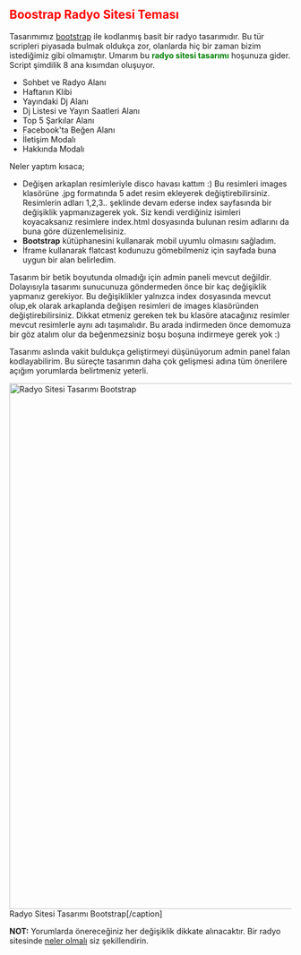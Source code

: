<h2><span style="color: #ff0000;">Boostrap Radyo Sitesi Teması</span></h2>
Tasarımımız <a href="http://trbootstrap.com/css/" target="_blank" rel="nofollow">bootstrap</a> ile kodlanmış basit bir radyo tasarımıdır. Bu tür scripleri piyasada bulmak oldukça zor, olanlarda hiç bir zaman bizim istediğimiz gibi olmamıştır. Umarım bu <span style="color: #008000;"><strong>radyo sitesi tasarımı</strong></span> hoşunuza gider. Script şimdilik 8 ana kısımdan oluşuyor.
<ul>
 	<li>Sohbet ve Radyo Alanı</li>
 	<li>Haftanın Klibi</li>
 	<li>Yayındaki Dj Alanı</li>
 	<li>Dj Listesi ve Yayın Saatleri Alanı</li>
 	<li>Top 5 Şarkılar Alanı</li>
 	<li>Facebook'ta Beğen Alanı</li>
 	<li>İletişim Modalı</li>
 	<li>Hakkında Modalı</li>
</ul>
Neler yaptım kısaca;
<ul>
 	<li>Değişen arkaplan resimleriyle disco havası kattım :) Bu resimleri images klasörüne .jpg formatında 5 adet resim ekleyerek değiştirebilirsiniz. Resimlerin adları 1,2,3.. şeklinde devam ederse index sayfasında bir değişiklik yapmanızagerek yok. Siz kendi verdiğiniz isimleri koyacaksanız resimlere index.html dosyasında bulunan resim adlarını da buna göre düzenlemelisiniz.</li>
 	<li><strong>Bootstrap</strong> kütüphanesini kullanarak mobil uyumlu olmasını sağladım.</li>
 	<li>İframe kullanarak flatcast kodunuzu gömebilmeniz için sayfada buna uygun bir alan belirledim.</li>
</ul>

Tasarım bir betik boyutunda olmadığı için admin paneli mevcut değildir. Dolayısıyla tasarımı sunucunuza göndermeden önce bir kaç değişiklik yapmanız gerekiyor. Bu değişiklikler yalnızca index dosyasında mevcut olup,ek olarak arkaplanda değişen resimleri de images klasöründen değiştirebilirsiniz. Dikkat etmeniz gereken tek bu klasöre atacağınız resimler mevcut resimlerle aynı adı taşımalıdır. Bu arada indirmeden önce demomuza bir göz atalım olur da beğenmezsiniz boşu boşuna indirmeye gerek yok :)

Tasarımı aslında vakit buldukça geliştirmeyi düşünüyorum admin panel falan kodlayabilirim. Bu süreçte tasarımın daha çok gelişmesi adına tüm önerilere açığım yorumlarda belirtmeniz yeterli.

<img class="size-full wp-image-6259" src="https://okandiyebiri.com/wp-content/uploads/2014/06/tek-sayfa-radyo-temasi_.png" alt="Radyo Sitesi Tasarımı Bootstrap" width="1349" height="939" /> Radyo Sitesi Tasarımı Bootstrap[/caption]
<p style="text-align: left;"><strong>NOT:</strong> Yorumlarda önereceğiniz her değişiklik dikkate alınacaktır. Bir radyo sitesinde <span style="text-decoration: underline;">neler olmalı</span> siz şekillendirin.</p>
